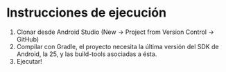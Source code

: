 # Instrucciones de ejecución

1. Clonar desde Android Studio (New -> Project from Version Control -> GitHub)
2. Compilar con Gradle, el proyecto necesita la última versión del SDK de Android, la 25, y las build-tools asociadas a ésta.
3. Ejecutar!
